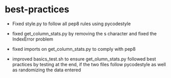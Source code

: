 # best-practices

- Fixed style.py to follow all pep8 rules using pycodestyle

- fixed get_column_stats.py by removing the s character and 
    fixed the IndexError problem
    
- fixed imports on get_column_stats.py to comply with pep8

- improved basics_test.sh to ensure get_olumn_stats.py followed best practices
    by testing at the end, if the two files follow pycodestyle as well
    as randomizing the data entered
